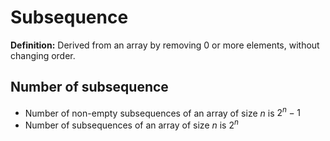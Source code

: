 # Subsequence
**Definition:** Derived from an array by removing 0 or more elements, without changing order.

## Number of subsequence
- Number of non-empty subsequences of an array of size $n$ is $2^n-1$
- Number of subsequences of an array of size $n$ is $2^n$
